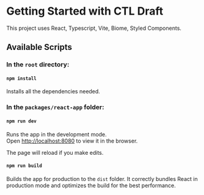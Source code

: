 # Getting Started with CTL Draft

This project uses React, Typescript, Vite, Biome, Styled Components.

## Available Scripts

### In the `root` directory:

#### `npm install`

Installs all the dependencies needed.

### In the `packages/react-app` folder:

#### `npm run dev`

Runs the app in the development mode.\
Open [http://localhost:8080](http://localhost:8080) to view it in the browser.

The page will reload if you make edits.

#### `npm run build`

Builds the app for production to the `dist` folder.
It correctly bundles React in production mode and optimizes the build for the best performance.
